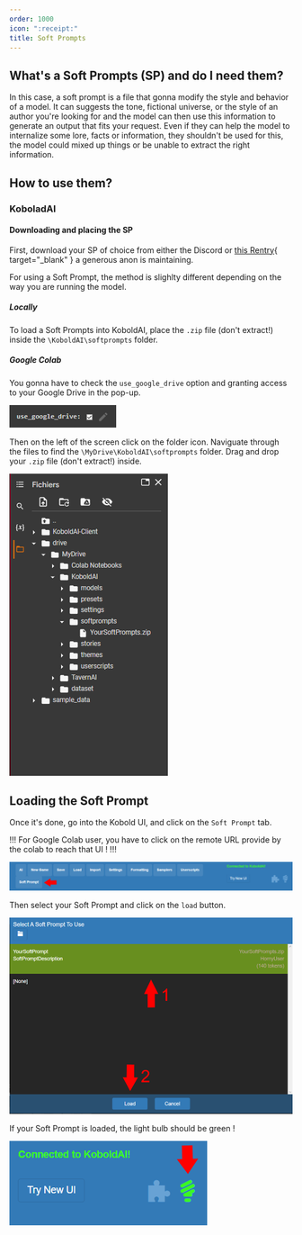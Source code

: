 ```yaml
---
order: 1000
icon: ":receipt:"
title: Soft Prompts
---
```


## What's a Soft Prompts (SP) and do I need them?
In this case, a soft prompt is a file that gonna modify the style and behavior of a model. It can suggests the tone, fictional universe, or the style of an author you're looking for and the model can then use this information to generate an output that fits your request.
Even if they can help the model to internalize some lore, facts or information, they shouldn't be used for this, the model could mixed up things or be unable to extract the right information.



## How to use them?

### KoboladAI

#### Downloading and placing the SP

First, download your SP of choice from either the Discord or [this Rentry](https://rentry.org/pygsoft){ target="_blank" } a generous anon is maintaining.

For using a Soft Prompt, the method is slighlty different depending on the way you are running the model.

##### Locally


To load a Soft Prompts into KoboldAI, place the `.zip` file (don't extract!) inside the `\KoboldAI\softprompts` folder.

##### Google Colab

You gonna have to check the `use_google_drive` option and granting access to your Google Drive in the pop-up.

![](/static/SP-Kobold-4.png)

Then on the left of the screen click on the folder icon. Naviguate through the files to find the `\MyDrive\KoboldAI\softprompts` folder. Drag and drop your `.zip` file (don't extract!) inside. 


![](/static/SP-Kobold-5.png)

## Loading the Soft Prompt

Once it's done, go into the Kobold UI, and click on the `Soft Prompt` tab.

!!!
For Google Colab user, you have to click on the remote URL provide by the colab to reach that UI !
!!!

![](/static/SP-Kobold-1.png)

Then select your Soft Prompt and click on the `load` button.

![](/static/SP-Kobold-2.png)

If your Soft Prompt is loaded, the light bulb should be green !

![](/static/SP-Kobold-3.png)


